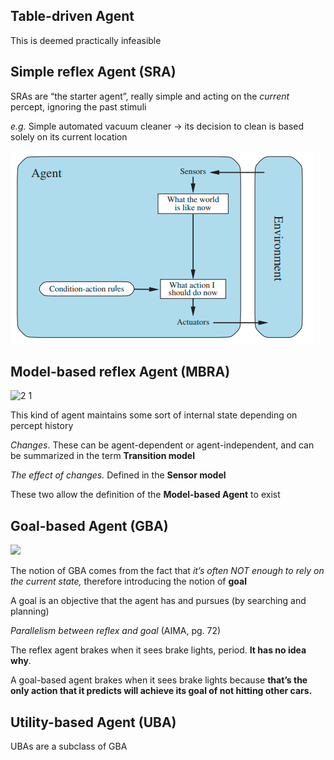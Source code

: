 ## Table-driven Agent

This is deemed practically infeasible

## Simple reflex Agent (SRA)

SRAs are “the starter agent”, really simple and acting on the *current* percept, ignoring the past stimuli

*e.g.* Simple automated vacuum cleaner &rarr; its decision to clean is based solely on its current location

![1 1](pictures/1%201.png)


## Model-based reflex Agent (MBRA)

![2 1](pictures/2%201.png)

This kind of agent maintains some sort of internal state depending on percept history

*Changes*. These can be agent-dependent or agent-independent, and can be summarized in the term **Transition model**

*The effect of changes.* Defined in the **Sensor model**

These two allow the definition of the **Model-based Agent** to exist

## Goal-based Agent (GBA)

![](pictures/3.png)

The notion of GBA comes from the fact that *it’s often NOT enough to rely on the current state,* therefore introducing the notion of **goal**

A goal is an objective that the agent has and pursues (by searching and planning)

*Parallelism between reflex and goal* (AIMA, pg. 72)

The reflex agent brakes when it sees brake lights, period. **It has no idea why**. 

A goal-based agent brakes when it sees brake lights because **that’s the only action that it predicts will achieve its goal of not hitting other cars.**

## Utility-based Agent (UBA)

UBAs are a subclass of GBA